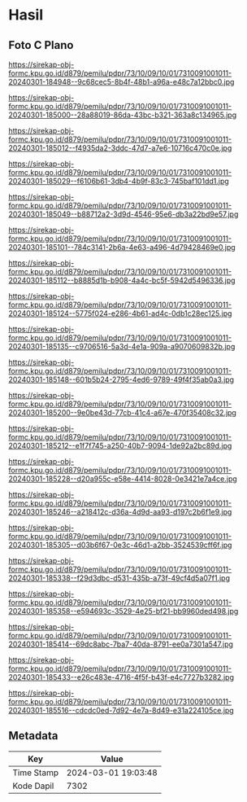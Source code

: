 # Hasil

## Foto C Plano

https://sirekap-obj-formc.kpu.go.id/d879/pemilu/pdpr/73/10/09/10/01/7310091001011-20240301-184948--9c68cec5-8b4f-48b1-a96a-e48c7a12bbc0.jpg

https://sirekap-obj-formc.kpu.go.id/d879/pemilu/pdpr/73/10/09/10/01/7310091001011-20240301-185000--28a88019-86da-43bc-b321-363a8c134965.jpg

https://sirekap-obj-formc.kpu.go.id/d879/pemilu/pdpr/73/10/09/10/01/7310091001011-20240301-185012--f4935da2-3ddc-47d7-a7e6-10716c470c0e.jpg

https://sirekap-obj-formc.kpu.go.id/d879/pemilu/pdpr/73/10/09/10/01/7310091001011-20240301-185029--f6106b61-3db4-4b9f-83c3-745baf101dd1.jpg

https://sirekap-obj-formc.kpu.go.id/d879/pemilu/pdpr/73/10/09/10/01/7310091001011-20240301-185049--b88712a2-3d9d-4546-95e6-db3a22bd9e57.jpg

https://sirekap-obj-formc.kpu.go.id/d879/pemilu/pdpr/73/10/09/10/01/7310091001011-20240301-185101--784c3141-2b6a-4e63-a496-4d79428469e0.jpg

https://sirekap-obj-formc.kpu.go.id/d879/pemilu/pdpr/73/10/09/10/01/7310091001011-20240301-185112--b8885d1b-b908-4a4c-bc5f-5942d5496336.jpg

https://sirekap-obj-formc.kpu.go.id/d879/pemilu/pdpr/73/10/09/10/01/7310091001011-20240301-185124--5775f024-e286-4b61-ad4c-0db1c28ec125.jpg

https://sirekap-obj-formc.kpu.go.id/d879/pemilu/pdpr/73/10/09/10/01/7310091001011-20240301-185135--c9706516-5a3d-4e1a-909a-a9070609832b.jpg

https://sirekap-obj-formc.kpu.go.id/d879/pemilu/pdpr/73/10/09/10/01/7310091001011-20240301-185148--601b5b24-2795-4ed6-9789-49f4f35ab0a3.jpg

https://sirekap-obj-formc.kpu.go.id/d879/pemilu/pdpr/73/10/09/10/01/7310091001011-20240301-185200--9e0be43d-77cb-41c4-a67e-470f35408c32.jpg

https://sirekap-obj-formc.kpu.go.id/d879/pemilu/pdpr/73/10/09/10/01/7310091001011-20240301-185212--e1f7f745-a250-40b7-9094-1de92a2bc89d.jpg

https://sirekap-obj-formc.kpu.go.id/d879/pemilu/pdpr/73/10/09/10/01/7310091001011-20240301-185228--d20a955c-e58e-4414-8028-0e3421e7a4ce.jpg

https://sirekap-obj-formc.kpu.go.id/d879/pemilu/pdpr/73/10/09/10/01/7310091001011-20240301-185246--a218412c-d36a-4d9d-aa93-d197c2b6f1e9.jpg

https://sirekap-obj-formc.kpu.go.id/d879/pemilu/pdpr/73/10/09/10/01/7310091001011-20240301-185305--d03b6f67-0e3c-46d1-a2bb-3524539cff6f.jpg

https://sirekap-obj-formc.kpu.go.id/d879/pemilu/pdpr/73/10/09/10/01/7310091001011-20240301-185338--f29d3dbc-d531-435b-a73f-49cf4d5a07f1.jpg

https://sirekap-obj-formc.kpu.go.id/d879/pemilu/pdpr/73/10/09/10/01/7310091001011-20240301-185358--e594693c-3529-4e25-bf21-bb9960ded498.jpg

https://sirekap-obj-formc.kpu.go.id/d879/pemilu/pdpr/73/10/09/10/01/7310091001011-20240301-185414--69dc8abc-7ba7-40da-8791-ee0a7301a547.jpg

https://sirekap-obj-formc.kpu.go.id/d879/pemilu/pdpr/73/10/09/10/01/7310091001011-20240301-185433--e26c483e-4716-4f5f-b43f-e4c7727b3282.jpg

https://sirekap-obj-formc.kpu.go.id/d879/pemilu/pdpr/73/10/09/10/01/7310091001011-20240301-185516--cdcdc0ed-7d92-4e7a-8d49-e31a224105ce.jpg


## Metadata

| Key        | Value               |
| ---------- | ------------------- |
| Time Stamp | 2024-03-01 19:03:48 |
| Kode Dapil | 7302                |



